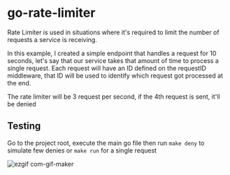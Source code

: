 # go-rate-limiter
Rate Limiter is used in situations where it's required to limit the number of requests a service is receiving.

In this example, I created a simple endpoint that handles a request for 10 seconds, let's say that our service takes that
amount of time to process a single request. Each request will have an ID defined on the requestID middleware, that ID
will be used to identify which request got processed at the end.

The rate limiter will be 3 request per second, if the 4th request is sent, it'll be denied

## Testing
Go to the project root, execute the main go file then run `make deny` to simulate few denies or `make run` for a single request

![ezgif com-gif-maker](https://user-images.githubusercontent.com/32846823/214162095-8d2b34f6-ce55-4e95-b6ef-b559ef29753f.gif)
